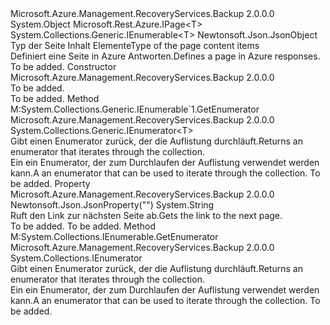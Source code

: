<Type Name="Page1&lt;T&gt;" FullName="Microsoft.Azure.Management.RecoveryServices.Backup.Models.Page1&lt;T&gt;">
  <TypeSignature Language="C#" Value="public class Page1&lt;T&gt; : Microsoft.Rest.Azure.IPage&lt;T&gt;, System.Collections.Generic.IEnumerable&lt;T&gt;" />
  <TypeSignature Language="ILAsm" Value=".class public auto ansi beforefieldinit Page1`1&lt;T&gt; extends System.Object implements class Microsoft.Rest.Azure.IPage`1&lt;!T&gt;, class System.Collections.Generic.IEnumerable`1&lt;!T&gt;, class System.Collections.IEnumerable" />
  <TypeSignature Language="DocId" Value="T:Microsoft.Azure.Management.RecoveryServices.Backup.Models.Page1`1" />
  <TypeSignature Language="VB.NET" Value="Public Class Page1(Of T)&#xA;Implements IEnumerable(Of T), IPage(Of T)" />
  <TypeSignature Language="F#" Value="type Page1&lt;'T&gt; = class&#xA;    interface IPage&lt;'T&gt;&#xA;    interface seq&lt;'T&gt;&#xA;    interface IEnumerable" />
  <AssemblyInfo>
    <AssemblyName>Microsoft.Azure.Management.RecoveryServices.Backup</AssemblyName>
    <AssemblyVersion>2.0.0.0</AssemblyVersion>
  </AssemblyInfo>
  <TypeParameters>
    <TypeParameter Name="T" />
  </TypeParameters>
  <Base>
    <BaseTypeName>System.Object</BaseTypeName>
  </Base>
  <Interfaces>
    <Interface>
      <InterfaceName>Microsoft.Rest.Azure.IPage&lt;T&gt;</InterfaceName>
    </Interface>
    <Interface>
      <InterfaceName>System.Collections.Generic.IEnumerable&lt;T&gt;</InterfaceName>
    </Interface>
  </Interfaces>
  <Attributes>
    <Attribute>
      <AttributeName>Newtonsoft.Json.JsonObject</AttributeName>
    </Attribute>
  </Attributes>
  <Docs>
    <typeparam name="T"><span data-ttu-id="2c18e-101">Typ der Seite Inhalt Elemente</span><span class="sxs-lookup"><span data-stu-id="2c18e-101">Type of the page content items</span></span></typeparam>
    <summary>
            <span data-ttu-id="2c18e-102">Definiert eine Seite in Azure Antworten.</span><span class="sxs-lookup"><span data-stu-id="2c18e-102">Defines a page in Azure responses.</span></span>
            </summary>
    <remarks>To be added.</remarks>
  </Docs>
  <Members>
    <Member MemberName=".ctor">
      <MemberSignature Language="C#" Value="public Page1 ();" />
      <MemberSignature Language="ILAsm" Value=".method public hidebysig specialname rtspecialname instance void .ctor() cil managed" />
      <MemberSignature Language="DocId" Value="M:Microsoft.Azure.Management.RecoveryServices.Backup.Models.Page1`1.#ctor" />
      <MemberSignature Language="VB.NET" Value="Public Sub New ()" />
      <MemberType>Constructor</MemberType>
      <AssemblyInfo>
        <AssemblyName>Microsoft.Azure.Management.RecoveryServices.Backup</AssemblyName>
        <AssemblyVersion>2.0.0.0</AssemblyVersion>
      </AssemblyInfo>
      <Parameters />
      <Docs>
        <summary>To be added.</summary>
        <remarks>To be added.</remarks>
      </Docs>
    </Member>
    <Member MemberName="GetEnumerator">
      <MemberSignature Language="C#" Value="public System.Collections.Generic.IEnumerator&lt;T&gt; GetEnumerator ();" />
      <MemberSignature Language="ILAsm" Value=".method public hidebysig newslot virtual instance class System.Collections.Generic.IEnumerator`1&lt;!T&gt; GetEnumerator() cil managed" />
      <MemberSignature Language="DocId" Value="M:Microsoft.Azure.Management.RecoveryServices.Backup.Models.Page1`1.GetEnumerator" />
      <MemberSignature Language="VB.NET" Value="Public Function GetEnumerator () As IEnumerator(Of T)" />
      <MemberSignature Language="F#" Value="abstract member GetEnumerator : unit -&gt; System.Collections.Generic.IEnumerator&lt;'T&gt;&#xA;override this.GetEnumerator : unit -&gt; System.Collections.Generic.IEnumerator&lt;'T&gt;" Usage="page1.GetEnumerator " />
      <MemberType>Method</MemberType>
      <Implements>
        <InterfaceMember>M:System.Collections.Generic.IEnumerable`1.GetEnumerator</InterfaceMember>
      </Implements>
      <AssemblyInfo>
        <AssemblyName>Microsoft.Azure.Management.RecoveryServices.Backup</AssemblyName>
        <AssemblyVersion>2.0.0.0</AssemblyVersion>
      </AssemblyInfo>
      <ReturnValue>
        <ReturnType>System.Collections.Generic.IEnumerator&lt;T&gt;</ReturnType>
      </ReturnValue>
      <Parameters />
      <Docs>
        <summary>
            <span data-ttu-id="2c18e-103">Gibt einen Enumerator zurück, der die Auflistung durchläuft.</span><span class="sxs-lookup"><span data-stu-id="2c18e-103">Returns an enumerator that iterates through the collection.</span></span>
            </summary>
        <returns><span data-ttu-id="2c18e-104">Ein ein Enumerator, der zum Durchlaufen der Auflistung verwendet werden kann.</span><span class="sxs-lookup"><span data-stu-id="2c18e-104">A an enumerator that can be used to iterate through the collection.</span></span></returns>
        <remarks>To be added.</remarks>
      </Docs>
    </Member>
    <Member MemberName="NextPageLink">
      <MemberSignature Language="C#" Value="public string NextPageLink { get; }" />
      <MemberSignature Language="ILAsm" Value=".property instance string NextPageLink" />
      <MemberSignature Language="DocId" Value="P:Microsoft.Azure.Management.RecoveryServices.Backup.Models.Page1`1.NextPageLink" />
      <MemberSignature Language="VB.NET" Value="Public ReadOnly Property NextPageLink As String" />
      <MemberSignature Language="F#" Value="member this.NextPageLink : string" Usage="Microsoft.Azure.Management.RecoveryServices.Backup.Models.Page1&lt;'T&gt;.NextPageLink" />
      <MemberType>Property</MemberType>
      <AssemblyInfo>
        <AssemblyName>Microsoft.Azure.Management.RecoveryServices.Backup</AssemblyName>
        <AssemblyVersion>2.0.0.0</AssemblyVersion>
      </AssemblyInfo>
      <Attributes>
        <Attribute>
          <AttributeName>Newtonsoft.Json.JsonProperty("")</AttributeName>
        </Attribute>
      </Attributes>
      <ReturnValue>
        <ReturnType>System.String</ReturnType>
      </ReturnValue>
      <Docs>
        <summary>
            <span data-ttu-id="2c18e-105">Ruft den Link zur nächsten Seite ab.</span><span class="sxs-lookup"><span data-stu-id="2c18e-105">Gets the link to the next page.</span></span>
            </summary>
        <value>To be added.</value>
        <remarks>To be added.</remarks>
      </Docs>
    </Member>
    <Member MemberName="System.Collections.IEnumerable.GetEnumerator">
      <MemberSignature Language="C#" Value="System.Collections.IEnumerator IEnumerable.GetEnumerator ();" />
      <MemberSignature Language="ILAsm" Value=".method hidebysig newslot virtual instance class System.Collections.IEnumerator System.Collections.IEnumerable.GetEnumerator() cil managed" />
      <MemberSignature Language="DocId" Value="M:Microsoft.Azure.Management.RecoveryServices.Backup.Models.Page1`1.System#Collections#IEnumerable#GetEnumerator" />
      <MemberSignature Language="VB.NET" Value="Function GetEnumerator () As IEnumerator Implements IEnumerable.GetEnumerator" />
      <MemberType>Method</MemberType>
      <Implements>
        <InterfaceMember>M:System.Collections.IEnumerable.GetEnumerator</InterfaceMember>
      </Implements>
      <AssemblyInfo>
        <AssemblyName>Microsoft.Azure.Management.RecoveryServices.Backup</AssemblyName>
        <AssemblyVersion>2.0.0.0</AssemblyVersion>
      </AssemblyInfo>
      <ReturnValue>
        <ReturnType>System.Collections.IEnumerator</ReturnType>
      </ReturnValue>
      <Parameters />
      <Docs>
        <summary>
            <span data-ttu-id="2c18e-106">Gibt einen Enumerator zurück, der die Auflistung durchläuft.</span><span class="sxs-lookup"><span data-stu-id="2c18e-106">Returns an enumerator that iterates through the collection.</span></span>
            </summary>
        <returns><span data-ttu-id="2c18e-107">Ein ein Enumerator, der zum Durchlaufen der Auflistung verwendet werden kann.</span><span class="sxs-lookup"><span data-stu-id="2c18e-107">A an enumerator that can be used to iterate through the collection.</span></span></returns>
        <remarks>To be added.</remarks>
      </Docs>
    </Member>
  </Members>
</Type>